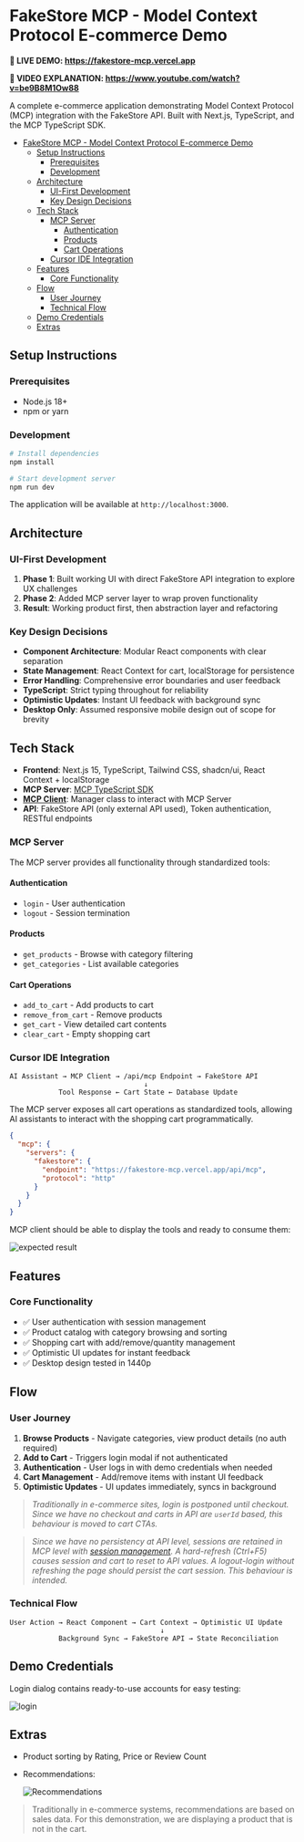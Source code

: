 # FakeStore MCP - Model Context Protocol E-commerce Demo

**🚀 LIVE DEMO: https://fakestore-mcp.vercel.app**

**🎥 VIDEO EXPLANATION: https://www.youtube.com/watch?v=be9B8M1Ow88**

A complete e-commerce application demonstrating Model Context Protocol (MCP) integration with the FakeStore API. Built with Next.js, TypeScript, and the MCP TypeScript SDK.

- [FakeStore MCP - Model Context Protocol E-commerce Demo](#fakestore-mcp---model-context-protocol-e-commerce-demo)
  - [Setup Instructions](#setup-instructions)
    - [Prerequisites](#prerequisites)
    - [Development](#development)
  - [Architecture](#architecture)
    - [UI-First Development](#ui-first-development)
    - [Key Design Decisions](#key-design-decisions)
  - [Tech Stack](#tech-stack)
    - [MCP Server](#mcp-server)
      - [Authentication](#authentication)
      - [Products](#products)
      - [Cart Operations](#cart-operations)
    - [Cursor IDE Integration](#cursor-ide-integration)
  - [Features](#features)
    - [Core Functionality](#core-functionality)
  - [Flow](#flow)
    - [User Journey](#user-journey)
    - [Technical Flow](#technical-flow)
  - [Demo Credentials](#demo-credentials)
  - [Extras](#extras)


## Setup Instructions

### Prerequisites
- Node.js 18+
- npm or yarn

### Development
```bash
# Install dependencies
npm install

# Start development server
npm run dev
```

The application will be available at `http://localhost:3000`.

## Architecture

### UI-First Development
1. **Phase 1**: Built working UI with direct FakeStore API integration to explore UX challenges
2. **Phase 2**: Added MCP server layer to wrap proven functionality
3. **Result**: Working product first, then abstraction layer and refactoring

### Key Design Decisions
- **Component Architecture**: Modular React components with clear separation
- **State Management**: React Context for cart, localStorage for persistence
- **Error Handling**: Comprehensive error boundaries and user feedback
- **TypeScript**: Strict typing throughout for reliability
- **Optimistic Updates**: Instant UI feedback with background sync
- **Desktop Only**: Assumed responsive mobile design out of scope for brevity

## Tech Stack
- **Frontend**: Next.js 15, TypeScript, Tailwind CSS, shadcn/ui, React Context + localStorage
- **MCP Server**: [MCP TypeScript SDK](https://github.com/modelcontextprotocol/typescript-sdk)
- **[MCP Client](https://github.com/Mithgroth/fakestore-mcp/blob/main/src/lib/mcp-client.ts)**: Manager class to interact with MCP Server
- **API**: FakeStore API (only external API used), Token authentication, RESTful endpoints

### MCP Server

The MCP server provides all functionality through standardized tools:

#### Authentication
- `login` - User authentication
- `logout` - Session termination

#### Products
- `get_products` - Browse with category filtering
- `get_categories` - List available categories

#### Cart Operations
- `add_to_cart` - Add products to cart
- `remove_from_cart` - Remove products
- `get_cart` - View detailed cart contents
- `clear_cart` - Empty shopping cart

### Cursor IDE Integration
```
AI Assistant → MCP Client → /api/mcp Endpoint → FakeStore API
                                 ↓
            Tool Response ← Cart State ← Database Update
```

The MCP server exposes all cart operations as standardized tools, allowing AI assistants to interact with the shopping cart programmatically.

```json
{
  "mcp": {
    "servers": {
      "fakestore": {
        "endpoint": "https://fakestore-mcp.vercel.app/api/mcp",
        "protocol": "http"
      }
    }
  }
}
```
MCP client should be able to display the tools and ready to consume them:

![expected result](docs/mcp_in_cursor.png)

## Features

### Core Functionality
- ✅ User authentication with session management
- ✅ Product catalog with category browsing and sorting
- ✅ Shopping cart with add/remove/quantity management
- ✅ Optimistic UI updates for instant feedback
- ✅ Desktop design tested in 1440p

## Flow

### User Journey
1. **Browse Products** - Navigate categories, view product details (no auth required)
2. **Add to Cart** - Triggers login modal if not authenticated
3. **Authentication** - User logs in with demo credentials when needed
4. **Cart Management** - Add/remove items with instant UI feedback
5. **Optimistic Updates** - UI updates immediately, syncs in background

> _Traditionally in e-commerce sites, login is postponed until checkout. Since we have no checkout and carts in API are `userId` based, this behaviour is moved to cart CTAs._

> _Since we have no persistency at API level, sessions are retained in MCP level with [session management](https://modelcontextprotocol.io/docs/concepts/transports#session-management). A hard-refresh (Ctrl+F5) causes session and cart to reset to API values. A logout-login without refreshing the page should persist the cart session. This behaviour is intended._ 

### Technical Flow
```
User Action → React Component → Cart Context → Optimistic UI Update
                                     ↓
            Background Sync → FakeStore API → State Reconciliation
```

## Demo Credentials

Login dialog contains ready-to-use accounts for easy testing:

![login](docs/login.png)

## Extras

- Product sorting by Rating, Price or Review Count
- Recommendations:
  
  ![Recommendations](docs/recommendations.png)

> Traditionally in e-commerce systems, recommendations are based on sales data. For this demonstration, we are displaying a product that is not in the cart.